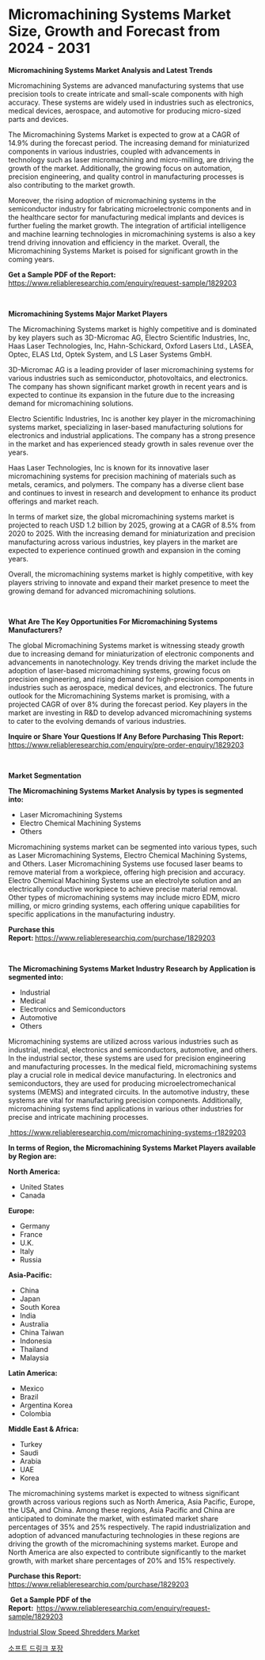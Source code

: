 <p><h1>Micromachining Systems Market Size, Growth and Forecast from 2024 - 2031</h1></p><p><strong>Micromachining Systems Market Analysis and Latest Trends</strong></p>
<p><p>Micromachining Systems are advanced manufacturing systems that use precision tools to create intricate and small-scale components with high accuracy. These systems are widely used in industries such as electronics, medical devices, aerospace, and automotive for producing micro-sized parts and devices.</p><p>The Micromachining Systems Market is expected to grow at a CAGR of 14.9% during the forecast period. The increasing demand for miniaturized components in various industries, coupled with advancements in technology such as laser micromachining and micro-milling, are driving the growth of the market. Additionally, the growing focus on automation, precision engineering, and quality control in manufacturing processes is also contributing to the market growth.</p><p>Moreover, the rising adoption of micromachining systems in the semiconductor industry for fabricating microelectronic components and in the healthcare sector for manufacturing medical implants and devices is further fueling the market growth. The integration of artificial intelligence and machine learning technologies in micromachining systems is also a key trend driving innovation and efficiency in the market. Overall, the Micromachining Systems Market is poised for significant growth in the coming years.</p></p>
<p><strong>Get a Sample PDF of the Report:&nbsp;</strong> <a href="https://www.reliableresearchiq.com/enquiry/request-sample/1829203">https://www.reliableresearchiq.com/enquiry/request-sample/1829203</a></p>
<p>&nbsp;</p>
<p><strong>Micromachining Systems Major Market Players</strong></p>
<p><p>The Micromachining Systems market is highly competitive and is dominated by key players such as 3D-Micromac AG, Electro Scientific Industries, Inc, Haas Laser Technologies, Inc, Hahn-Schickard, Oxford Lasers Ltd., LASEA, Optec, ELAS Ltd, Optek System, and LS Laser Systems GmbH. </p><p>3D-Micromac AG is a leading provider of laser micromachining systems for various industries such as semiconductor, photovoltaics, and electronics. The company has shown significant market growth in recent years and is expected to continue its expansion in the future due to the increasing demand for micromachining solutions.</p><p>Electro Scientific Industries, Inc is another key player in the micromachining systems market, specializing in laser-based manufacturing solutions for electronics and industrial applications. The company has a strong presence in the market and has experienced steady growth in sales revenue over the years.</p><p>Haas Laser Technologies, Inc is known for its innovative laser micromachining systems for precision machining of materials such as metals, ceramics, and polymers. The company has a diverse client base and continues to invest in research and development to enhance its product offerings and market reach.</p><p>In terms of market size, the global micromachining systems market is projected to reach USD 1.2 billion by 2025, growing at a CAGR of 8.5% from 2020 to 2025. With the increasing demand for miniaturization and precision manufacturing across various industries, key players in the market are expected to experience continued growth and expansion in the coming years. </p><p>Overall, the micromachining systems market is highly competitive, with key players striving to innovate and expand their market presence to meet the growing demand for advanced micromachining solutions.</p></p>
<p>&nbsp;</p>
<p><strong>What Are The Key Opportunities For Micromachining Systems Manufacturers?</strong></p>
<p><p>The global Micromachining Systems market is witnessing steady growth due to increasing demand for miniaturization of electronic components and advancements in nanotechnology. Key trends driving the market include the adoption of laser-based micromachining systems, growing focus on precision engineering, and rising demand for high-precision components in industries such as aerospace, medical devices, and electronics. The future outlook for the Micromachining Systems market is promising, with a projected CAGR of over 8% during the forecast period. Key players in the market are investing in R&D to develop advanced micromachining systems to cater to the evolving demands of various industries.</p></p>
<p><strong>Inquire or Share Your Questions If Any Before Purchasing This Report:</strong> <a href="https://www.reliableresearchiq.com/enquiry/pre-order-enquiry/1829203">https://www.reliableresearchiq.com/enquiry/pre-order-enquiry/1829203</a></p>
<p>&nbsp;</p>
<p><strong>Market Segmentation</strong></p>
<p><strong>The Micromachining Systems Market Analysis by types is segmented into:</strong></p>
<p><ul><li>Laser Micromachining Systems</li><li>Electro Chemical Machining Systems</li><li>Others</li></ul></p>
<p><p>Micromachining systems market can be segmented into various types, such as Laser Micromachining Systems, Electro Chemical Machining Systems, and Others. Laser Micromachining Systems use focused laser beams to remove material from a workpiece, offering high precision and accuracy. Electro Chemical Machining Systems use an electrolyte solution and an electrically conductive workpiece to achieve precise material removal. Other types of micromachining systems may include micro EDM, micro milling, or micro grinding systems, each offering unique capabilities for specific applications in the manufacturing industry.</p></p>
<p><strong>Purchase this Report:&nbsp;</strong><a href="https://www.reliableresearchiq.com/purchase/1829203">https://www.reliableresearchiq.com/purchase/1829203</a></p>
<p>&nbsp;</p>
<p><strong>The Micromachining Systems Market Industry Research by Application is segmented into:</strong></p>
<p><ul><li>Industrial</li><li>Medical</li><li>Electronics and Semiconductors</li><li>Automotive</li><li>Others</li></ul></p>
<p><p>Micromachining systems are utilized across various industries such as industrial, medical, electronics and semiconductors, automotive, and others. In the industrial sector, these systems are used for precision engineering and manufacturing processes. In the medical field, micromachining systems play a crucial role in medical device manufacturing. In electronics and semiconductors, they are used for producing microelectromechanical systems (MEMS) and integrated circuits. In the automotive industry, these systems are vital for manufacturing precision components. Additionally, micromachining systems find applications in various other industries for precise and intricate machining processes.</p></p>
<p><a href="https://www.reliableresearchiq.com/micromachining-systems-r1829203">&nbsp;https://www.reliableresearchiq.com/micromachining-systems-r1829203</a></p>
<p><strong>In terms of Region, the Micromachining Systems Market Players available by Region are:</strong></p>
<p>
    <p> <strong> North America: </strong>
        <ul>
            <li>United States</li>
            <li>Canada</li>
        </ul>
        </p> 
    <p> <strong> Europe: </strong>
        <ul>
            <li>Germany</li>
            <li>France</li>
            <li>U.K.</li>
            <li>Italy</li>
            <li>Russia</li>
        </ul>
        </p> 
    <p> <strong> Asia-Pacific: </strong>
        <ul>
            <li>China</li>
            <li>Japan</li>
            <li>South Korea</li>
            <li>India</li>
            <li>Australia</li>
            <li>China Taiwan</li>
            <li>Indonesia</li>
            <li>Thailand</li>
            <li>Malaysia</li>
        </ul>
        </p> 
    <p> <strong> Latin America: </strong>
        <ul>
            <li>Mexico</li>
            <li>Brazil</li>
            <li>Argentina Korea</li>
            <li>Colombia</li>
        </ul>
        </p> 
    <p> <strong> Middle East & Africa: </strong>
        <ul>
            <li>Turkey</li>
            <li>Saudi</li>
            <li>Arabia</li>
            <li>UAE</li>
            <li>Korea</li>
        </ul>
    </p>
    </p>
<p><p>The micromachining systems market is expected to witness significant growth across various regions such as North America, Asia Pacific, Europe, the USA, and China. Among these regions, Asia Pacific and China are anticipated to dominate the market, with estimated market share percentages of 35% and 25% respectively. The rapid industrialization and adoption of advanced manufacturing technologies in these regions are driving the growth of the micromachining systems market. Europe and North America are also expected to contribute significantly to the market growth, with market share percentages of 20% and 15% respectively.</p></p>
<p><strong>Purchase this Report: </strong><a href="https://www.reliableresearchiq.com/purchase/1829203">https://www.reliableresearchiq.com/purchase/1829203</a></p>
<p>&nbsp;<strong>Get a Sample PDF of the Report:&nbsp;&nbsp;</strong><a href="https://www.reliableresearchiq.com/enquiry/request-sample/1829203">https://www.reliableresearchiq.com/enquiry/request-sample/1829203</a></p>
<p><strong></strong></p>
<p><p><a href="https://github.com/biheemgalvinlouises6hokrh3h/Market-Research-Report-List-3/blob/main/industrial-slow-speed-shredders-market.md">Industrial Slow Speed Shredders Market</a></p><p><a href="https://github.com/hxzi07639916/Market-Research-Report-List-3/blob/main/593557271200.md">소프트 드링크 포장</a></p></p>